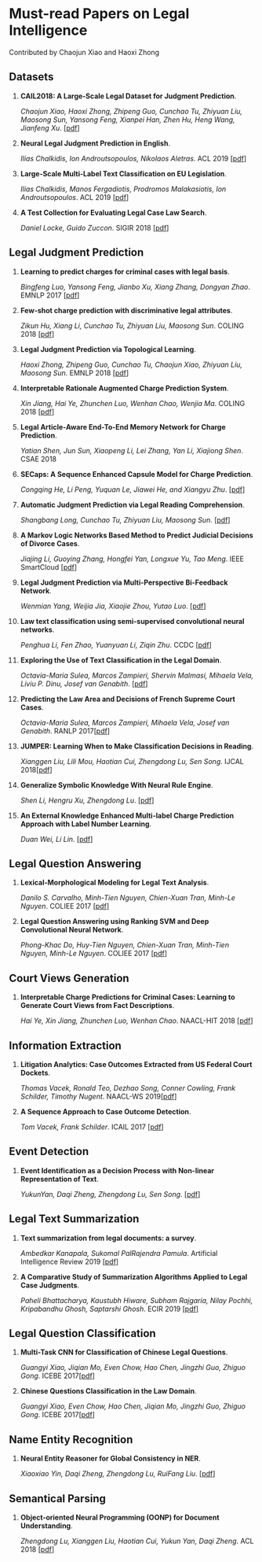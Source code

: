 # Must-read Papers on Legal Intelligence

Contributed by Chaojun Xiao and Haoxi Zhong



## Datasets

1. **CAIL2018: A Large-Scale Legal Dataset for Judgment Prediction**.

   *Chaojun Xiao, Haoxi Zhong, Zhipeng Guo, Cunchao Tu, Zhiyuan Liu, Maosong Sun, Yansong Feng, Xianpei Han, Zhen Hu, Heng Wang, Jianfeng Xu*. [[pdf](<https://arxiv.org/pdf/1807.02478.pdf>)]

2. **Neural Legal Judgment Prediction in English**.

   *Ilias Chalkidis, Ion Androutsopoulos, Nikolaos Aletras*. ACL 2019 [[pdf](<https://arxiv.org/pdf/1906.02059.pdf>)]

3. **Large-Scale Multi-Label Text Classification on EU Legislation**.

   *Ilias Chalkidis, Manos Fergadiotis, Prodromos Malakasiotis, Ion Androutsopoulos*. ACL 2019 [[pdf](<https://arxiv.org/pdf/1906.02192.pdf>)]
   
4. **A Test Collection for Evaluating Legal Case Law Search**.

   *Daniel Locke, Guido Zuccon*. SIGIR 2018 [[pdf](https://dl.acm.org/citation.cfm?id=3210161)]



## Legal Judgment Prediction

1. **Learning to predict charges for criminal cases with legal basis**.

   *Bingfeng Luo, Yansong Feng, Jianbo Xu, Xiang Zhang, Dongyan Zhao*. EMNLP 2017 [[pdf](<https://arxiv.org/pdf/1707.09168.pdf>)]

2. **Few-shot charge prediction with discriminative legal attributes**.

   *Zikun Hu, Xiang Li, Cunchao Tu, Zhiyuan Liu, Maosong Sun*. COLING 2018 [[pdf]((https://www.aclweb.org/anthology/papers/C/C18/C18-1041/))]

3. **Legal Judgment Prediction via Topological Learning**.

   *Haoxi Zhong, Zhipeng Guo, Cunchao Tu, Chaojun Xiao, Zhiyuan Liu, Maosong Sun*. EMNLP 2018 [[pdf](<https://www.aclweb.org/anthology/D18-1390>)]

4. **Interpretable Rationale Augmented Charge Prediction System**.

   *Xin Jiang, Hai Ye, Zhunchen Luo, Wenhan Chao, Wenjia Ma*. COLING 2018 [[pdf](<https://www.aclweb.org/anthology/C18-2032>)]

5. **Legal Article-Aware End-To-End Memory Network for Charge Prediction**.

   *Yatian Shen, Jun Sun, Xiaopeng Li, Lei Zhang, Yan Li, Xiajiong Shen*. CSAE 2018 

6. **SECaps: A Sequence Enhanced Capsule Model for Charge Prediction**.

   *Congqing He, Li Peng, Yuquan Le, Jiawei He, and Xiangyu Zhu*. [[pdf](<https://arxiv.org/pdf/1810.04465.pdf>)]

7. **Automatic Judgment Prediction via Legal Reading Comprehension**.

   *Shangbang Long, Cunchao Tu, Zhiyuan Liu, Maosong Sun*. [[pdf](<https://arxiv.org/pdf/1809.06537.pdf>)]

8. **A Markov Logic Networks Based Method to Predict Judicial Decisions of Divorce Cases**.

   *Jiajing Li, Guoying Zhang, Hongfei Yan, Longxue Yu, Tao Meng*. IEEE SmartCloud [[pdf](<https://ieeexplore.ieee.org/abstract/document/8513727>)]

9. **Legal Judgment Prediction via Multi-Perspective Bi-Feedback Network**.

   *Wenmian Yang, Weijia Jia, Xiaojie Zhou, Yutao Luo*. [[pdf](<https://arxiv.org/pdf/1905.03969.pdf>)]

10. **Law text classification using semi-supervised convolutional neural networks**.

    *Penghua Li, Fen Zhao, Yuanyuan Li, Ziqin Zhu*. CCDC [[pdf](<https://ieeexplore.ieee.org/abstract/document/8407150>)]

11. **Exploring the Use of Text Classification in the Legal Domain**.

    *Octavia-Maria Sulea, Marcos Zampieri, Shervin Malmasi, Mihaela Vela, Liviu P. Dinu, Josef van Genabith*.  [[pdf]([http://ceur-ws.org/Vol-2143/paper5.pdf](http://ceur-ws.org/Vol-2143/paper5.pdf))]

12. **Predicting the Law Area and Decisions of French Supreme Court Cases**.

    *Octavia-Maria Sulea, Marcos Zampieri, Mihaela Vela, Josef van Genabith*. RANLP 2017[[pdf](https://www.acl-bg.org/proceedings/2017/RANLP%202017/pdf/RANLP092.pdf)]

13. **JUMPER: Learning When to Make Classification Decisions in Reading**.

    *Xianggen Liu, Lili Mou, Haotian Cui, Zhengdong Lu, Sen Song*. IJCAL 2018[[pdf](https://www.ijcai.org/proceedings/2018/0589.pdf)]

14. **Generalize Symbolic Knowledge With Neural Rule Engine**.

    *Shen Li, Hengru Xu, Zhengdong Lu*. [[pdf](https://arxiv.org/pdf/1808.10326.pdf)]
    
15. **An External Knowledge Enhanced Multi-label Charge Prediction Approach with Label Number Learning**.

    *Duan Wei, Li Lin*. [[pdf](https://arxiv.org/pdf/1907.02205.pdf)]



## Legal Question Answering

1. **Lexical-Morphological Modeling for Legal Text Analysis**.

   *Danilo S. Carvalho, Minh-Tien Nguyen, Chien-Xuan Tran, Minh-Le Nguyen*. COLIEE 2017 [[pdf](<https://link.springer.com/chapter/10.1007/978-3-319-50953-2_21>)]

2. **Legal Question Answering using Ranking SVM and Deep Convolutional Neural Network**.

   *Phong-Khac Do, Huy-Tien Nguyen, Chien-Xuan Tran, Minh-Tien Nguyen, Minh-Le Nguyen*. COLIEE 2017 [[pdf](<https://arxiv.org/pdf/1703.05320.pdf>)]



## Court Views Generation

1. **Interpretable Charge Predictions for Criminal Cases: Learning to Generate Court Views from Fact Descriptions**.

   *Hai Ye, Xin Jiang, Zhunchen Luo, Wenhan Chao*. NAACL-HIT 2018 [[pdf](<https://www.aclweb.org/anthology/N18-1168>)]



## Information Extraction

1. **Litigation Analytics: Case Outcomes Extracted from US Federal Court Dockets**.

   *Thomas Vacek, Ronald Teo, Dezhao Song, Conner Cowling, Frank Schilder, Timothy Nugent*. NAACL-WS 2019[[pdf](https://www.aclweb.org/anthology/W19-2206)]

2. **A Sequence Approach to Case Outcome Detection**.

   *Tom Vacek, Frank Schilder*. ICAIL 2017 [[pdf](https://dl.acm.org/citation.cfm?doid=3086512.3086534)]



## Event Detection

1. **Event Identification as a Decision Process with Non-linear Representation of Text**.

   *YukunYan, Daqi Zheng, Zhengdong Lu, Sen Song*. [[pdf](https://arxiv.org/pdf/1710.00969.pdf)]



## Legal Text Summarization

1. **Text summarization from legal documents: a survey**.

   *Ambedkar Kanapala, Sukomal PalRajendra Pamula*. Artificial Intelligence Review 2019 [[pdf](https://doi.org/10.1007/s10462-017-9566-2)]

2. **A Comparative Study of Summarization Algorithms Applied to Legal Case Judgments**.

   *Paheli Bhattacharya, Kaustubh Hiware, Subham Rajgaria, Nilay Pochhi, Kripabandhu Ghosh, Saptarshi Ghosh*. ECIR 2019 [[pdf](https://link.springer.com/chapter/10.1007/978-3-030-15712-8_27)]



## Legal Question Classification

1. **Multi-Task CNN for Classification of Chinese Legal Questions**.

   *Guangyi Xiao,  Jiqian Mo, Even Chow, Hao Chen,  Jingzhi Guo, Zhiguo Gong*. ICEBE 2017[[pdf](https://ieeexplore.ieee.org/abstract/document/8119134)]

2. **Chinese Questions Classification in the Law Domain**.

   *Guangyi Xiao, Even Chow, Hao Chen, Jiqian Mo, Jingzhi Guo, Zhiguo Gong*. ICEBE 2017[[pdf](https://ieeexplore.ieee.org/abstract/document/8119153)]



## Name Entity Recognition

1. **Neural Entity Reasoner for Global Consistency in NER**.

   *Xiaoxiao Yin, Daqi Zheng, Zhengdong Lu, RuiFang Liu*. [[pdf](https://arxiv.org/pdf/1810.00347.pdf)]



## Semantical Parsing

1. **Object-oriented Neural Programming (OONP) for Document Understanding**.

   *Zhengdong Lu, Xianggen Liu, Haotian Cui, Yukun Yan, Daqi Zheng*.  ACL 2018 [[pdf](https://www.aclweb.org/anthology/P18-1253)]
